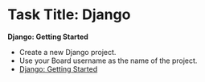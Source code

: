 # Task Title: Django

**Django: Getting Started**

* Create a new Django project.
* Use your Board username as the name of the project.
* [Django: Getting Started](https://www.waiting.zuriboard.com/dashboard/task/56)
